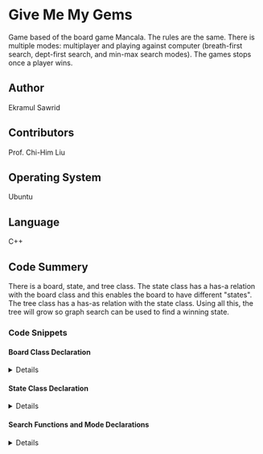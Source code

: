 # Give Me My Gems
<!-- # give_me_my_gems -->

Game based of the board game Mancala. The rules are the same. There is multiple modes: multiplayer and playing against computer (breath-first search, dept-first search, and min-max search modes). The games stops once a player wins.

## Author

Ekramul Sawrid

## Contributors

Prof. Chi-Him Liu

## Operating System

Ubuntu

## Language

C++

## Code Summery

There is a board, state, and tree class. The state class has a has-a relation with the board class and this enables the  board to have different "states". The tree class has a has-as relation with the state class. Using all this, the tree will grow so graph search can be used to find a winning state. 

### Code Snippets

#### Board Class Declaration

<details>
<p>

[Header File](https://github.com/ekramulsawrid/give_me_my_gems/blob/master/Board.h)
[Implementation File](https://github.com/ekramulsawrid/give_me_my_gems/blob/master/Board.cpp)

```cpp
class Board{
public:
	typedef size_t board;	
	static const size_t SIZE=14;		//The size of the array never changes
	size_t countTurn=1;			//This is to keep track of the total number of turns
	
	Board();				//default constructor
	Board(const Board& target);		//copy constructor

	//set function
	void setNum(size_t num, size_t index);	
	
	//get functions	
	size_t getNum(size_t index);	
	size_t getTurn();			

	//other functions
	void add(size_t index);			
	void substract(size_t index);		
	void addTurn();				
	bool isOdd();				
	void print();				
	void setTurn();				
	void setcountTurn();			
	void makeMove(size_t pos);				
	bool checkWin();			
	void moveRemain();			
	bool winComputer();			

    // functions for customization of board. 
	void customize();			
	void customize(size_t n0=4, size_t n1=4, size_t n2=4, size_t n3=4, size_t n4=4, size_t n5=4, size_t n6=0, size_t n7=4, size_t n8=4, size_t n9=4, size_t n10=4, size_t n11=4, size_t n12=4, size_t n13=0);					
	
private:
	board rocks[SIZE]; 			// array represents each hole/mancala of the board
	size_t cap=SIZE;			// Size if the array is always 14
	size_t turn=1;				// keepS track of whose turn is it to move
};
```
</p>
</details>

#### State Class Declaration

<details>
<p>

```cpp
class tNode{
private:
	Board state;			// this the tNode's board state
	tNode** childern;		// dynamic array of tNode*
	tNode* parent;			// pointer to parent of tNode
	size_t numChildern;		// number of childern tNode has (max is 6 childern)
public:	
	tNode();			//default constructor
	tNode(Board& board);		//contructor
	tNode(tNode* Parent, Board board, size_t pos);		
	~tNode();			//destructor
	
	//set functions
	void setParent(tNode* Parent);		
	void setNumC();				

	//get functions
	tNode* getParent();		
	size_t getNumC();		
	Board getBoard();		
	tNode* getChild(size_t i);	

	//other functions
	void expand();			
	void swapChild(size_t pos1, size_t pos2);	
	void copyBoard(Board board);			
};
```
</p>
</details>

#### Search Functions and Mode Declarations

<details>
<p>

```cpp
//Breath-First Search
void BFS(tNode* Parent);

//Dept-First Search
void DFS(tNode* Parent);

bool DFS_V(tNode* curr, size_t count);

//Minimax Search
void MMS(tNode* Parent);

bool MMS_V(tNode* curr, size_t count);

//Playing the game, where player 1 is the computer who uses DFS to make move
void Play(Board mainBoard);

size_t comDFS(Board mainBoard);

bool comDFS_V(tNode* curr, size_t count);

//Multi Player (Human vs Human)
void MultiPlay(Board board);
```
</p>
</details>